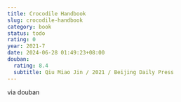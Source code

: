 ```yaml
---
title: Crocodile Handbook
slug: crocodile-handbook
category: book
status: todo
rating: 0
year: 2021-7
date: 2024-06-28 01:49:23+08:00
douban:
  rating: 8.4
  subtitle: Qiu Miao Jin / 2021 / Beijing Daily Press
---
```


via douban
